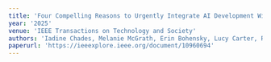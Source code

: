 ```yaml
---
title: 'Four Compelling Reasons to Urgently Integrate AI Development With Humanities, Social and Economics Sciences'
year: '2025'
venue: 'IEEE Transactions on Technology and Society'
authors: 'Iadine Chades, Melanie McGrath, Erin Bohensky, Lucy Carter, Rebecca Coates, Ben Harwood, Md Zahidul Islam, Sevvandi Kandanaarachchi, Cheng Soon Ong, Andrew Reeson, Samantha Stone-Jovicich, Cécile Paris, Mitchell Scovell, Kirsty Wissing and David M Douglas' 
paperurl: 'https://ieeexplore.ieee.org/document/10960694'
---
```

